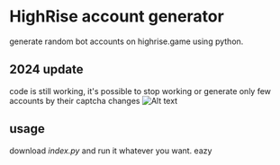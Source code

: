 # HighRise account generator
generate random bot accounts on highrise.game using python.

## 2024 update
code is still working, it's possible to stop working or generate only few accounts by their captcha changes
![Alt text](https://i.postimg.cc/MGh1971V/Screenshot-from-2024-02-19-23-44-01.png)

## usage
download *index.py* and run it whatever you want. eazy
